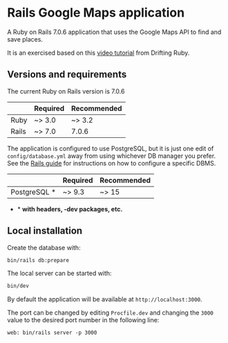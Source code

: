 # Rails Google Maps application

A Ruby on Rails 7.0.6 application that uses the Google Maps API to find and save
places.

It is an exercised based on this [video tutorial](https://www.youtube.com/watch?v=UtgwdLiJ5hA)
from Drifting Ruby.

## Versions and requirements

The current Ruby on Rails version is 7.0.6

|       | Required | Recommended |
| ----- | -------- | ----------- |
| Ruby  | ~> 3.0   | ~> 3.2      |
| Rails | ~> 7.0   | 7.0.6       |

The application is configured to use PostgreSQL, but it is just one edit of
`config/database.yml` away from using whichever DB manager you prefer.
See the
[Rails guide](https://guides.rubyonrails.org/configuring.html#configuring-a-database)
for instructions on how to configure a specific DBMS.

|               | Required | Recommended |
| ------------- | -------- | ----------- |
| PostgreSQL \* | ~> 9.3   | ~> 15       |

- \* **with headers, -dev packages, etc.**

## Local installation

Create the database with:

```bash
bin/rails db:prepare
```

The local server can be started with:

```bash
bin/dev
```

By default the application will be available at `http://localhost:3000`.

The port can be changed by editing `Procfile.dev` and changing the `3000` value
to the desired port number in the following line:

```
web: bin/rails server -p 3000
```
